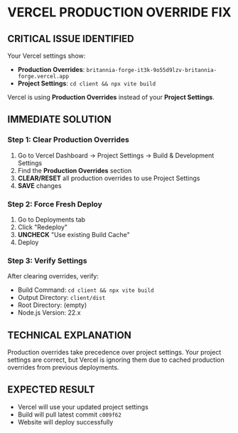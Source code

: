 # VERCEL PRODUCTION OVERRIDE FIX

## CRITICAL ISSUE IDENTIFIED
Your Vercel settings show:
- **Production Overrides**: `britannia-forge-it3k-9o55d9lzv-britannia-forge.vercel.app`
- **Project Settings**: `cd client && npx vite build`

Vercel is using **Production Overrides** instead of your **Project Settings**.

## IMMEDIATE SOLUTION

### Step 1: Clear Production Overrides
1. Go to Vercel Dashboard → Project Settings → Build & Development Settings
2. Find the **Production Overrides** section
3. **CLEAR/RESET** all production overrides to use Project Settings
4. **SAVE** changes

### Step 2: Force Fresh Deploy
1. Go to Deployments tab
2. Click "Redeploy" 
3. **UNCHECK** "Use existing Build Cache"
4. Deploy

### Step 3: Verify Settings
After clearing overrides, verify:
- Build Command: `cd client && npx vite build`
- Output Directory: `client/dist`
- Root Directory: (empty)
- Node.js Version: 22.x

## TECHNICAL EXPLANATION
Production overrides take precedence over project settings. Your project settings are correct, but Vercel is ignoring them due to cached production overrides from previous deployments.

## EXPECTED RESULT
- Vercel will use your updated project settings
- Build will pull latest commit `c009f62`
- Website will deploy successfully